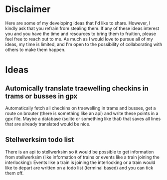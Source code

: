 # Disclaimer
Here are some of my developing ideas that I'd like to share. However, I kindly ask that you refrain from stealing them. If any of these ideas interest you and you have the time and resources to bring them to fruition, please feel free to reach out to me. As much as I would love to pursue all of my ideas, my time is limited, and I'm open to the possibility of collaborating with others to make them happen.

# Ideas
## Automically translate traewelling checkins in trams or busses in gpx
Automatically fetch all checkins on traewelling in trams and busses, get a route on brouter (there is something like an api) and write these points in a gpx file. Maybe a database (sqlite or something like that) that saves all lines that are already translated would be nice.

## Stellwerksim todo list
There is an api to stellwerksim so it would be possible to get information from stellwerksim (like information of trains or events like a train joining the interlocking): Events like a train is joining the interlocking or a train would like to depart are written on a todo list (terminal based) and you can tick them off.
